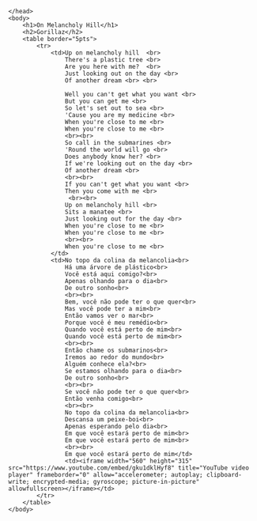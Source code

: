 <html>
    <head>
        <meta charset="UTF-8">
        
    </head>
    <body>
        <h1>On Melancholy Hill</h1>
        <h2>Gorillaz</h2>
        <table border="5pts">
            <tr> 
                <td>Up on melancholy hill  <br>
                    There's a plastic tree <br>
                    Are you here with me?  <br>
                    Just looking out on the day <br>
                    Of another dream <br> <br>

                    Well you can't get what you want <br>
                    But you can get me <br>
                    So let's set out to sea <br>
                    'Cause you are my medicine <br>
                    When you're close to me <br>
                    When you're close to me <br>
                    <br><br>
                    So call in the submarines <br>
                    'Round the world will go <br>
                    Does anybody know her? <br>
                    If we're looking out on the day <br>
                    Of another dream <br>
                    <br><br>
                    If you can't get what you want <br>
                    Then you come with me <br>
                     <br><br>
                    Up on melancholy hill <br>
                    Sits a manatee <br>
                    Just looking out for the day <br>
                    When you're close to me <br>
                    When you're close to me <br>
                    <br><br>
                    When you're close to me <br>
                </td>
                <td>No topo da colina da melancolia<br>
                    Há uma árvore de plástico<br>
                    Você está aqui comigo?<br>
                    Apenas olhando para o dia<br>
                    De outro sonho<br>
                    <br><br>
                    Bem, você não pode ter o que quer<br>
                    Mas você pode ter a mim<br>
                    Então vamos ver o mar<br>
                    Porque você é meu remédio<br>
                    Quando você está perto de mim<br>
                    Quando você está perto de mim<br>
                    <br><br>
                    Então chame os submarinos<br>
                    Iremos ao redor do mundo<br>
                    Alguém conhece ela?<br>
                    Se estamos olhando para o dia<br>
                    De outro sonho<br>
                    <br><br>
                    Se você não pode ter o que quer<br>
                    Então venha comigo<br>
                    <br><br>
                    No topo da colina da melancolia<br>
                    Descansa um peixe-boi<br>
                    Apenas esperando pelo dia<br>
                    Em que você estará perto de mim<br>
                    Em que você estará perto de mim<br>
                    <br><br>
                    Em que você estará perto de mim</td>
                    <td><iframe width="560" height="315" src="https://www.youtube.com/embed/gku1dklHyf8" title="YouTube video player" frameborder="0" allow="accelerometer; autoplay; clipboard-write; encrypted-media; gyroscope; picture-in-picture" allowfullscreen></iframe></td>
            </tr>
        </table>
    </body>
